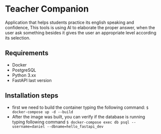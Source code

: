 # Teacher Companion
Application that helps students practice its english speaking and confidence,
This tools is using AI to elaborate the proper answer, when the user ask something
besides it gives the user an appropriate level according its selection.

## Requirements
- Docker
- PostgreSQL
- Python 3.xx
- FastAPI last version


## Installation steps
- first we need to build the container typing the following command:
    `$ docker-compose up -d --build`
- After the image was built, you can verify if the database is running typing 
  following command `$ docker-compose exec db psql --username=daniel --dbname=hello_fastapi_dev`